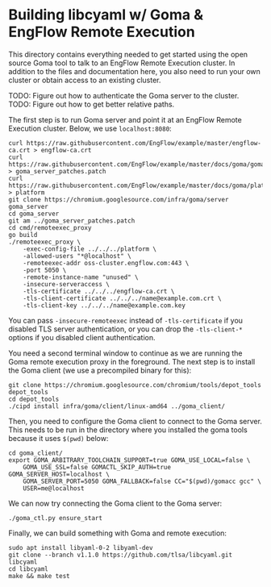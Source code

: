 # Building libcyaml w/ Goma & EngFlow Remote Execution

This directory contains everything needed to get started using the open source
Goma tool to talk to an EngFlow Remote Execution cluster.
In addition to the files and documentation here, you also need to run your own
cluster or obtain access to an existing cluster.

TODO: Figure out how to authenticate the Goma server to the cluster.
TODO: Figure out how to get better relative paths.

The first step is to run Goma server and point it at an EngFlow Remote Execution
cluster. Below, we use `localhost:8080`:
```
curl https://raw.githubusercontent.com/EngFlow/example/master/engflow-ca.crt > engflow-ca.crt
curl https://raw.githubusercontent.com/EngFlow/example/master/docs/goma/goma_server_patches.patch > goma_server_patches.patch
curl https://raw.githubusercontent.com/EngFlow/example/master/docs/goma/platform > platform
git clone https://chromium.googlesource.com/infra/goma/server goma_server
cd goma_server
git am ../goma_server_patches.patch
cd cmd/remoteexec_proxy
go build
./remoteexec_proxy \
    -exec-config-file ../../../platform \
    -allowed-users "*@localhost" \
    -remoteexec-addr oss-cluster.engflow.com:443 \
    -port 5050 \
    -remote-instance-name "unused" \
    -insecure-serveraccess \
    -tls-certificate ../../../engflow-ca.crt \
    -tls-client-certificate ../../../name@example.com.crt \
    -tls-client-key ../../../name@example.com.key
```

You can pass `-insecure-remoteexec` instead of `-tls-certificate` if you
disabled TLS server authentication, or you can drop the `-tls-client-*` options
if you disabled client authentication.

You need a second terminal window to continue as we are running the Goma remote
execution proxy in the foreground. The next step is to install the Goma client
(we use a precompiled binary for this):
```
git clone https://chromium.googlesource.com/chromium/tools/depot_tools depot_tools
cd depot_tools
./cipd install infra/goma/client/linux-amd64 ../goma_client/
```

Then, you need to configure the Goma client to connect to the Goma server. This
needs to be run in the directory where you installed the goma tools because it
uses `$(pwd)` below:
```
cd goma_client/
export GOMA_ARBITRARY_TOOLCHAIN_SUPPORT=true GOMA_USE_LOCAL=false \
    GOMA_USE_SSL=false GOMACTL_SKIP_AUTH=true GOMA_SERVER_HOST=localhost \
    GOMA_SERVER_PORT=5050 GOMA_FALLBACK=false CC="$(pwd)/gomacc gcc" \
    USER=me@localhost
```

We can now try connecting the Goma client to the Goma server:
```
./goma_ctl.py ensure_start
```

Finally, we can build something with Goma and remote execution:
```
sudo apt install libyaml-0-2 libyaml-dev
git clone --branch v1.1.0 https://github.com/tlsa/libcyaml.git libcyaml
cd libcyaml
make && make test
```
